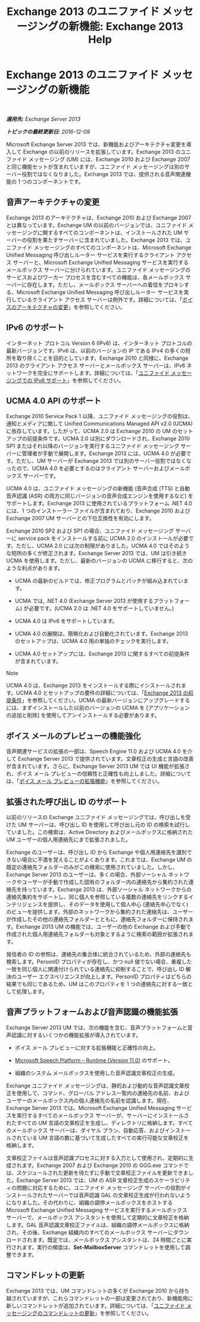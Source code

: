 ﻿---
title: 'Exchange 2013 のユニファイド メッセージングの新機能: Exchange 2013 Help'
TOCTitle: Exchange 2013 のユニファイド メッセージングの新機能
ms:assetid: a444ef2d-d893-408e-adf9-c9d8a8b07593
ms:mtpsurl: https://technet.microsoft.com/ja-jp/library/JJ150545(v=EXCHG.150)
ms:contentKeyID: 48269893
ms.date: 04/24/2018
mtps_version: v=EXCHG.150
ms.translationtype: HT
---

# Exchange 2013 のユニファイド メッセージングの新機能

 

_**適用先:** Exchange Server 2013_

_**トピックの最終更新日:** 2016-12-09_

Microsoft Exchange Server 2013 では、新機能およびアーキテクチャ変更を導入して Exchange の以前のリリースを拡張しています。Exchange 2013 のユニファイド メッセージング (UM) には、Exchange 2010 および Exchange 2007 と同じ機能セットが含まれていますが、ユニファイド メッセージングは別のサーバー役割ではなくなりました。Exchange 2013 では、提供される音声関連機能の 1 つのコンポーネントです。

## 音声アーキテクチャの変更

Exchange 2013 のアーキテクチャは、Exchange 2010 および Exchange 2007 とは異なっています。Exchange UM の以前のバージョンでは、ユニファイド メッセージングに関するすべてのコンポーネントは、インストールされた UM サーバーの役割を果たすサーバーに含まれていました。Exchange 2013 では、ユニファイド メッセージングのすべてのコンポーネントは、Microsoft Exchange Unified Messaging 呼び出しルーター サービスを実行するクライアント アクセス サーバーと、Microsoft Exchange Unified Messaging サービスを実行するメールボックス サーバーに分けられています。ユニファイド メッセージングのサービスおよびワーカー プロセスを含むすべての機能は、各メールボックス サーバーに存在します。ただし、メールボックス サーバーへの着信をプロキシする、Microsoft Exchange Unified Messaging 呼び出しルーター サービスを実行しているクライアント アクセス サーバーは例外です。詳細については、「[ボイスのアーキテクチャの変更](voice-architecture-changes-exchange-2013-help.md)」を参照してください。

## IPv6 のサポート

インターネット プロトコル Version 6 (IPv6) は、インターネット プロトコルの最新バージョンです。IPv6 は、以前のバージョンの IP である IPv4 の多くの短所を取り除くことを目的としています。Exchange 2010 と同様に、Exchange 2013 のクライアント アクセス サーバーとメールボックス サーバーは、IPv6 ネットワークを完全にサポートします。詳細については、「[ユニファイド メッセージングでの IPv6 サポート](ipv6-support-in-unified-messaging-exchange-2013-help.md)」を参照してください。

## UCMA 4.0 API のサポート

Exchange 2010 Service Pack 1 以降、ユニファイド メッセージングの役割は、通知とメディアに関して Unified Communications Managed API v2.0 (UCMA) に依存しています。したがって、UCMA 2.0 は Exchange 2010 の UM のセットアップの前提条件です。UCMA 2.0 は別にダウンロードされ、Exchange 2010 SP1 またはそれ以降のバージョンを実行するユニファイド メッセージング サーバーに管理者が手動で展開します。Exchange 2013 には、UCMA 4.0 が必要です。ただし、UM サーバーが Exchange 2013 では別のサーバー役割ではなくなったので、UCMA 4.0 を必要とするのはクライアント サーバーおよびメールボックス サーバーです。

UCMA 4.0 は、ユニファイド メッセージングの新機能 (音声合成 (TTS) と自動音声認識 (ASR) の両方に同じバージョンの音声合成エンジンを使用するなど) をサポートします。Exchange 2013 に使用されているプラットフォーム .NET 4.0 には、1 つのインストーラー ファイルが含まれており、Exchange 2010 および Exchange 2007 UM サーバーとの下位互換性を有効にします。

Exchange 2010 SP2 および SP1 の場合、ユニファイド メッセージング サーバーに service pack をインストールする前に UCMA 2.0 のインストールが必要です。ただし、UCMA 2.0 には次の制限がありました。UCMA 4.0 ではそのような短所の多くが修正されます。Exchange Server 2013 では、UM は引き続き UCMA を使用します。ただし、最新のバージョンの UCMA に移行すると、次のような利点があります。

  - UCMA の最新のビルドでは、修正プログラムとパッチが組み込まれています。

  - UCMA では, .NET 4.0 (Exchange Server 2013 が使用するプラットフォーム) が必要です。(UCMA 2.0 は .NET 4.0 をサポートしていません。)

  - UCMA 4.0 は IPv6 をサポートしています。

  - UCMA 4.0 の展開は、簡略化および自動化されています。Exchange 2013 のセットアップは、UCMA 4.0 用の単独のチェックを実行します。

  - UCMA 4.0 セットアップには、Exchange 2013 に関するすべての前提条件が含まれています。


> [!NOTE]
> UCMA 4.0 は、Exchange 2013 をインストールする際にインストールされます。UCMA 4.0 とセットアップの要件の詳細については、「<A href="exchange-2013-prerequisites-exchange-2013-help.md">Exchange 2013 の前提条件</A>」を参照してください。UCMA の最新バージョンにアップグレードするには、まずインストールした以前のバージョンの UCMA を [アプリケーションの追加と削除] を使用してアンインストールする必要があります。



## ボイス メールのプレビューの機能強化

音声関連サービスの拡張の一部は、Speech Engine 11.0 および UCMA 4.0 を介して Exchange Server 2013 で提供されています。文章校正の生成と言語の改善が含まれています。さらに、Exchange Server 2013 UM では UI 機能が拡張され、ボイス メール プレビューの信頼性と正確性も向上しました。詳細については、「[ボイス メール プレビューの拡張機能](voice-mail-preview-enhancements-exchange-2013-help.md)」を参照してください。

## 拡張された呼び出し ID のサポート

以前のリリースの Exchange ユニファイド メッセージングでは、呼び出しを受けた UM サーバーは、呼び出し ID を使用して呼び出し元の ID の検索を試行していました。この検索は、Active Directory およびメールボックスに格納された UM ユーザーの個人用連絡先にまで拡張されました。

Exchange のユーザーは、呼び出し ID から Exchange や個人用連絡先を識別できない場合に不満を覚えることがよくあります。これまでは、Exchange UM の既定の連絡先フォルダーのみがこの検索に使用されていました。しかし、Exchange Server 2013 のユーザーは、多くの場合、外部ソーシャル ネットワークやユーザーが手動で作成した固有のフォルダー内の連絡先から集約された連絡先を持っています。Exchange 2013 は、外部ソーシャル ネットワークからの連絡先集約をサポートし、同じ個人を参照している複数の連絡先をリンクするインテリジェンスを提供し、そのデータを使用して個人中心 (連絡先中心でなく) のビューを提供します。外部のネットワークから集約された連絡先は、ユーザーが作成したその他の連絡先フォルダーとともに、連絡先フォルダーに保持されます。Exchange 2013 UM の機能では、ユーザーの他の Exchange および手動で作成された個人用連絡先フォルダーも対象とするように検索の範囲が拡張されます。

発信者の ID の参照は、連絡先の集合体に統合されているため、外部の連絡先も検索します。PersonID プロパティが存在し、かつ null 値でない場合、重複した一致を同じ個人に関連付けられている連絡先に抑制することで、呼び出し ID 解決のユーザー エクスペリエンスが向上します。PersonID プロパティはどちらの結果でも同じであるため、UM はこのプロパティを 1 つの連絡先に対する一致として処理します。

## 音声プラットフォームおよび音声認識の機能拡張

Exchange Server 2013 UM では、次の機能を含む、音声プラットフォームと音声認識に対するいくつかの機能拡張が導入されています。

  - ボイス メール プレビューに対する拡張機能と正確性の向上。

  - [Microsoft Speech Platform – Runtime (Version 11.0)](https://go.microsoft.com/fwlink/p/?linkid=253196) のサポート。

  - 組織のシステム メールボックスを使用した音声認識文章校正の生成。

Exchange ユニファイド メッセージングは、静的および動的な音声認識文章校正を使用して、コマンド、グローバル アドレス一覧内の連絡先の名前、およびユーザーのメールボックス内の個人連絡先の名前を認識します。現在、Exchange Server 2013 では、Microsoft Exchange Unified Messaging サービスを実行するすべてのメールボックス サーバーが、サーバーにインストールされたすべての UM 言語の文章校正を生成し、ディレクトリに格納します。すべてのメールボックス サーバーは、ダイヤル プラン、自動応答、およびインストールされている UM 言語の数に基づいて生成したすべての実行可能な文章校正を格納します。

文章校正ファイルは音声認識プロセスに対する入力として使用され、定期的に生成されます。Exchange 2007 および Exchange 2010 の GGG.exe コマンドでは、スケジュールされた更新を待たずに手動で文章校正ファイルを更新できました。Exchange Server 2013 では、UM の ASR 文章校正生成のスケーラビリティの問題に対応するために、ユニファイド メッセージング サーバーの役割がインストールされたサーバーでは音声認識 GAL の文章校正生成が行われないようになりました。その代わりに、組織の調停メールボックスをホストする Microsoft Exchange Unified Messaging サービスを実行するメールボックス サーバーで、メールボックス アシスタントを使用して定期的に文章校正を格納します。GAL 音声認識文章校正ファイルは、組織の調停メールボックスに格納され、その後、Exchange 組織内のすべてのメールボックス サーバーにダウンロードされます。既定では、メールボックス アシスタントは、24 時間ごとに実行されます。実行の頻度は、**Set-MailboxServer** コマンドレットを使用して調整できます。

## コマンドレットの更新

Exchange 2013 では、UM コマンドレットの多くが Exchange 2010 から持ち越されていますが、これらコマンドレットの一部は変更されており、新機能用に新しいコマンドレットが追加されています。詳細については、「[ユニファイド メッセージングのコマンドレットの更新](unified-messaging-cmdlet-updates-exchange-2013-help.md)」を参照してください。


